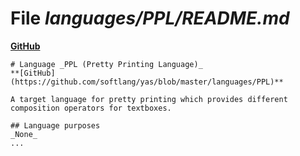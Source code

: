 # File _languages/PPL/README.md_
**[GitHub](https://github.com/softlang/yas/blob/master/languages/PPL/README.md)**
```
# Language _PPL (Pretty Printing Language)_
**[GitHub](https://github.com/softlang/yas/blob/master/languages/PPL)**

A target language for pretty printing which provides different composition operators for textboxes.

## Language purposes
_None_
...
```
